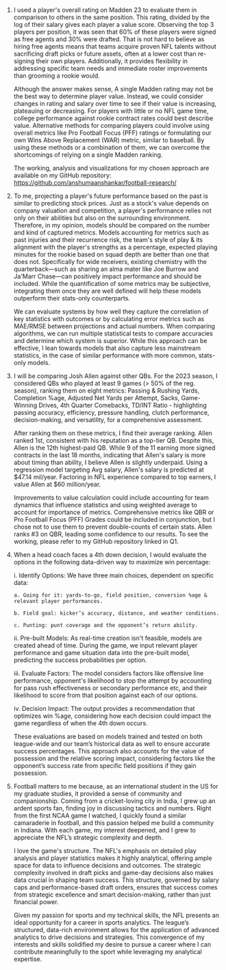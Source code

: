 1. I used a player's overall rating on Madden 23 to evaluate them in comparison to others in the same position. This rating, divided by the log of their salary gives each player a value score. Observing the top 3 players per position, it was seen that 60% of these players were signed as free agents and 30% were drafted. That is not hard to believe as hiring free agents means that teams acquire proven NFL talents without sacrificing draft picks or future assets, often at a lower cost than re-signing their own players. Additionally, it provides flexibility in addressing specific team needs and immediate roster improvements than grooming a rookie would.

    Although the answer makes sense, A single Madden rating may not be the best way to determine player value. Instead, we could consider changes in rating and salary over time to see if their value is increasing, plateauing or decreasing. For players with little or no NFL game time, college performance against rookie contract rates could best describe value. Alternative methods for comparing players could involve using overall metrics like Pro Football Focus (PFF) ratings or formulating our own Wins Above Replacement (WAR) metric, similar to baseball. By using these methods or a combination of them, we can overcome the shortcomings of relying on a single Madden ranking.

  
      The working, analysis and visualizations for my chosen approach are available on my GitHub repository: https://github.com/anshumaanshankar/football-research/


2. To me, projecting a player's future performance based on the past is similar to predicting stock prices. Just as a stock's value depends on company valuation and competition, a player's performance relies not only on their abilities but also on the surrounding environment. Therefore, in my opinion, models should be compared on the number and kind of captured metrics. Models accounting for metrics such as past injuries and their recurrence risk, the team's style of play & its alignment with the player's strengths as a percentage, expected playing minutes for the rookie based on squad depth are better than one that does not. Specifically for wide receivers, existing chemistry with the quarterback—such as sharing an alma mater like Joe Burrow and Ja'Marr Chase—can positively impact performance and should be included. While the quantification of some metrics may be subjective, integrating them once they are well defined will help these models outperform their stats-only counterparts.

   We can evaluate systems by how well they capture the correlation of key statistics with outcomes or by calculating error metrics such as MAE/RMSE between projections and actual numbers. When comparing algorithms, we can run multiple statistical tests to compare accuracies and determine which system is superior. While this approach can be effective, I lean towards models that also capture less mainstream statistics, in the case of similar performance with more common, stats-only models.
   
3. I will be comparing Josh Allen against other QBs. For the 2023 season, I considered QBs who played at least 9 games (> 50% of the reg. season), ranking them on eight metrics: Passing & Rushing Yards, Completion %age, Adjusted Net Yards per Attempt, Sacks, Game-Winning Drives, 4th Quarter Comebacks, TD/INT Ratio - highlighting passing accuracy, efficiency, pressure handling, clutch performance, decision-making, and versatility, for a comprehensive assessment.

    After ranking them on these metrics, I find their average ranking. Allen ranked 1st, consistent with his reputation as a top-tier QB. Despite this, Allen is the 12th highest-paid QB. While 9 of the 11 earning more signed contracts in the last 18 months, indicating that Allen's salary is more about timing than ability, I believe Allen is slightly underpaid. Using a regression model targeting Avg salary, Allen's salary is predicted at $47.14 mil/year. Factoring in NFL experience compared to top earners, I value Allen at $60 million/year.
  
    Improvements to value calculation could include accounting for team dynamics that influence statistics and using weighted average to account for importance of metrics. Comprehensive metrics like QBR or Pro Football Focus (PFF) Grades could be included in conjunction, but I chose not to use them to prevent double-counts of certain stats. Allen ranks #3 on QBR, leading some confidence to our results. To see the working, please refer to my GitHub repository linked in Q1.

4. When a head coach faces a 4th down decision, I would evaluate the options in the following data-driven way to maximize win percentage:

    i. Identify Options: We have three main choices, dependent on specific data:
  
       a. Going for it: yards-to-go, field position, conversion %age & relevant player performances.
     
       b. Field goal: kicker’s accuracy, distance, and weather conditions.
     
       c. Punting: punt coverage and the opponent’s return ability.
  
    ii. Pre-built Models: As real-time creation isn't feasible, models are created ahead of time. During the game, we input relevant player performance and game situation data into the pre-built model, predicting the success probabilities per option.
  
    iii. Evaluate Factors: The model considers factors like offensive line performance, opponent's likelihood to stop the attempt by accounting for pass rush effectiveness or secondary performance etc, and their likelihood to score from that position against each of our options.
  
    iv. Decision Impact: The output provides a recommendation that optimizes win %age, considering how each decision could impact the game regardless of when the 4th down occurs.
  
    These evaluations are based on models trained and tested on both league-wide and our team’s historical data as well to ensure accurate success percentages. This approach also accounts for the value of possession and the relative scoring impact, considering factors like the opponent’s success rate from specific field positions if they gain possession.

5. Football matters to me because, as an international student in the US for my graduate studies, it provided a sense of community and companionship. Coming from a cricket-loving city in India, I grew up an ardent sports fan, finding joy in discussing tactics and numbers. Right from the first NCAA game I watched, I quickly found a similar camaraderie in football, and this passion helped me build a community in Indiana. With each game, my interest deepened, and I grew to appreciate the NFL’s strategic complexity and depth.

   I love the game's structure. The NFL's emphasis on detailed play analysis and player statistics makes it highly analytical, offering ample space for data to influence decisions and outcomes. The strategic complexity involved in draft picks and game-day decisions also makes data crucial in shaping team success. This structure, governed by salary caps and performance-based draft orders, ensures that success comes from strategic excellence and smart decision-making, rather than just financial power.

    Given my passion for sports and my technical skills, the NFL presents an ideal opportunity for a career in sports analytics. The league’s structured, data-rich environment allows for the application of advanced analytics to drive decisions and strategies. This convergence of my interests and skills solidified my desire to pursue a career where I can contribute meaningfully to the sport while leveraging my analytical expertise.

